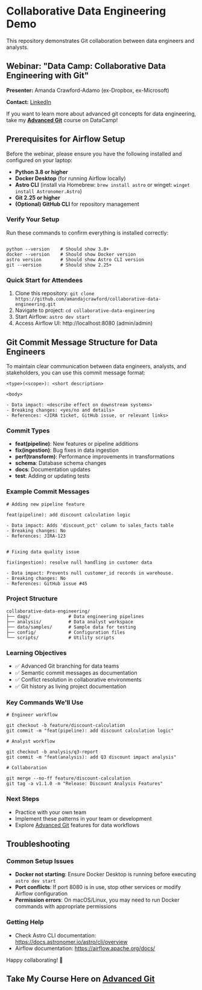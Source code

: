 # Collaborative Data Engineering Demo

This repository demonstrates Git collaboration between data engineers and analysts.

## Webinar: "Data Camp: Collaborative Data Engineering with Git"

**Presenter:** Amanda Crawford-Adamo (ex-Dropbox, ex-Microsoft)

**Contact:** [LinkedIn](https://www.linkedin.com/in/techacrawford/)

If you want to learn more about advanced git concepts for data engineering, take my
**[Advanced Git](https://app.datacamp.com/learn/courses/advanced-git)** course on DataCamp!

## Prerequisites for Airflow Setup

Before the webinar, please ensure you have the following installed and configured on your laptop:

- **Python 3.8 or higher**
- **Docker Desktop** (for running Airflow locally)
- **Astro CLI** (install via Homebrew: `brew install astro` or winget: `winget install Astronomer.Astro`)
- **Git 2.25 or higher**
- **(Optional) GitHub CLI** for repository management

### Verify Your Setup
Run these commands to confirm everything is installed correctly:
```

python --version    # Should show 3.8+
docker --version    # Should show Docker version
astro version       # Should show Astro CLI version
git --version       # Should show 2.25+

```

### Quick Start for Attendees
1. Clone this repository: `git clone https://github.com/amandajcrawford/collaborative-data-engineering.git`
2. Navigate to project: `cd collaborative-data-engineering`
3. Start Airflow: `astro dev start`
4. Access Airflow UI: http://localhost:8080 (admin/admin)

## Git Commit Message Structure for Data Engineers

To maintain clear communication between data engineers, analysts, and stakeholders, you can use this commit message format:

```
<type>(<scope>): <short description>

<body>

- Data impact: <describe effect on downstream systems>
- Breaking changes: <yes/no and details>
- References: <JIRA ticket, GitHub issue, or relevant links>

```

### Commit Types
- **feat(pipeline)**: New features or pipeline additions
- **fix(ingestion)**: Bug fixes in data ingestion
- **perf(transform)**: Performance improvements in transformations
- **schema**: Database schema changes
- **docs**: Documentation updates
- **test**: Adding or updating tests

### Example Commit Messages
```
# Adding new pipeline feature

feat(pipeline): add discount calculation logic

- Data impact: Adds 'discount_pct' column to sales_facts table
- Breaking changes: No
- References: JIRA-123


# Fixing data quality issue

fix(ingestion): resolve null handling in customer data

- Data impact: Prevents null customer_id records in warehouse.
- Breaking changes: No
- References: GitHub issue #45

```

### Project Structure
```
collaborative-data-engineering/
├── dags/              # Data engineering pipelines
├── analysis/          # Data analyst workspace
├── data/samples/      # Sample data for testing
├── config/            # Configuration files
└── scripts/           # Utility scripts

```

### Learning Objectives
- ✅ Advanced Git branching for data teams
- ✅ Semantic commit messages as documentation
- ✅ Conflict resolution in collaborative environments
- ✅ Git history as living project documentation

### Key Commands We'll Use
```
# Engineer workflow

git checkout -b feature/discount-calculation
git commit -m "feat(pipeline): add discount calculation logic"

# Analyst workflow

git checkout -b analysis/q3-report
git commit -m "feat(analysis): add Q3 discount impact analysis"

# Collaboration

git merge --no-ff feature/discount-calculation
git tag -a v1.1.0 -m "Release: Discount Analysis Features"

```

### Next Steps
- Practice with your own team
- Implement these patterns in your team or development
- Explore [Advanced Git](https://app.datacamp.com/learn/courses/advanced-git) features for data workflows

## Troubleshooting

### Common Setup Issues
- **Docker not starting**: Ensure Docker Desktop is running before executing `astro dev start`
- **Port conflicts**: If port 8080 is in use, stop other services or modify Airflow configuration
- **Permission errors**: On macOS/Linux, you may need to run Docker commands with appropriate permissions

### Getting Help
- Check Astro CLI documentation: https://docs.astronomer.io/astro/cli/overview
- Airflow documentation: https://airflow.apache.org/docs/

Happy collaborating! 🤝

## Take My Course Here on [Advanced Git](https://app.datacamp.com/learn/courses/advanced-git)